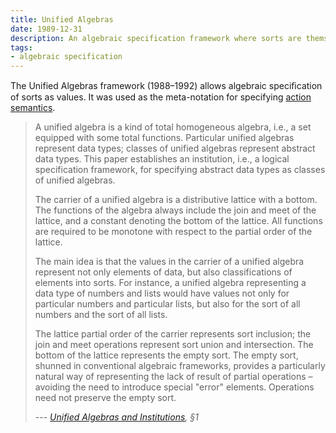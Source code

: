 ```yaml
---
title: Unified Algebras
date: 1989-12-31
description: An algebraic specification framework where sorts are themsleves values.
tags:
- algebraic specification
---
```


The Unified Algebras framework (1988–1992) allows algebraic speciﬁcation of sorts as values.
It was used as the meta-notation for specifying [action semantics].

> A unified algebra is a kind of total homogeneous algebra,
> i.e., a set equipped with some total functions.
> Particular unified algebras represent data types;
> classes of unified algebras represent abstract data types.
> This paper establishes an institution,
> i.e., a logical specification framework,
> for specifying abstract data types as classes of unified algebras.
>
> The carrier of a unified algebra is a distributive lattice with a bottom.
> The functions of the algebra always include the join and meet of the lattice,
> and a constant denoting the bottom of the lattice.
> All functions are required to be monotone with respect to the partial order of the lattice.
>
> The main idea is that the values in the carrier of a unified algebra represent not only elements of data,
> but also classifications of elements into sorts.
> For instance, a unified algebra representing a data type of numbers and lists would have values not only for particular numbers and particular lists,
> but also for the sort of all numbers and the sort of all lists.
>
> The lattice partial order of the carrier represents sort inclusion;
> the join and meet operations represent sort union and intersection.
> The bottom of the lattice represents the empty sort.
> The empty sort, shunned in conventional algebraic frameworks,
> provides a particularly natural way of representing the lack of result of partial operations –
> avoiding the need to introduce special "error" elements.
> Operations need not preserve the empty sort.
> 
> --- <cite>[Unified Algebras and Institutions], §1</cite>

[Unified Algebras and Institutions]: https://doi.org/10.1109/LICS.1989.39185
[action semantics]: ../action-semantics/
